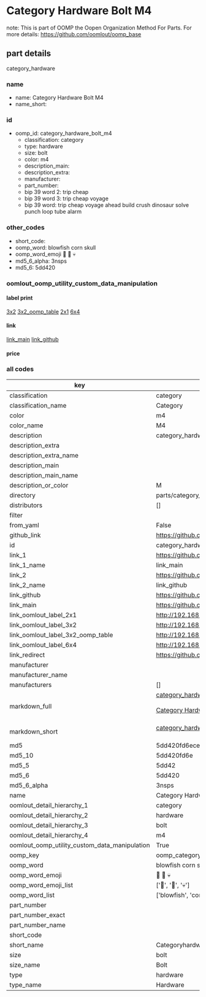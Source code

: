 # Category Hardware Bolt M4  

note: This is part of OOMP the Oopen Organization Method For Parts. For more details: https://github.com/oomlout/oomp_base

##  part details
  



category_hardware



### name
* name: Category Hardware Bolt M4
* name_short: 
### id
* oomp_id: category_hardware_bolt_m4
  * classification: category
  * type: hardware
  * size: bolt
  * color: m4
  * description_main: 
  * description_extra: 
  * manufacturer: 
  * part_number: 
  * bip 39 word 2: trip cheap
  * bip 39 word 3: trip cheap voyage
  * bip 39 word: trip cheap voyage ahead build crush dinosaur solve punch loop tube alarm

### other_codes
* short_code: 
* oomp_word: blowfish corn skull
* oomp_word_emoji :blowfish: :corn: :skull:
* md5_6_alpha: 3nsps
* md5_6: 5dd420






### oomlout_oomp_utility_custom_data_manipulation
#### label print
[3x2](http://192.168.1.245:1112/?label=oomp%203nsps)
[3x2_oomp_table](http://192.168.1.108:1112/?label=oomp%203nsps)
[2x1](http://192.168.1.242:1112/?label=oomp%203nsps)
[6x4](http://192.168.1.55:1112/?label=oomp%203nsps)    

#### link

[link_main](https://github.com/oomlout/oomlout_oomp_version_1_messy/tree/main/parts/category_hardware_bolt_m4) [link_github](https://github.com/oomlout/oomlout_oomp_version_1_messy/tree/main/parts/category_hardware_bolt_m4)                             

#### price







### all codes 
| key | value |  
| --- | --- |  
| classification | category |  
| classification_name | Category |  
| color | m4 |  
| color_name | M4 |  
| description | category_hardware |  
| description_extra |  |  
| description_extra_name |  |  
| description_main |  |  
| description_main_name |  |  
| description_or_color | M  |  
| directory | parts/category_hardware_bolt_m4 |  
| distributors | [] |  
| filter |  |  
| from_yaml | False |  
| github_link | https://github.com/oomlout/oomlout_oomp_part_src/tree/main/parts/category_hardware_bolt_m4 |  
| id | category_hardware_bolt_m4 |  
| link_1 | https://github.com/oomlout/oomlout_oomp_version_1_messy/tree/main/parts/category_hardware_bolt_m4 |  
| link_1_name | link_main |  
| link_2 | https://github.com/oomlout/oomlout_oomp_version_1_messy/tree/main/parts/category_hardware_bolt_m4 |  
| link_2_name | link_github |  
| link_github | https://github.com/oomlout/oomlout_oomp_version_1_messy/tree/main/parts/category_hardware_bolt_m4 |  
| link_main | https://github.com/oomlout/oomlout_oomp_version_1_messy/tree/main/parts/category_hardware_bolt_m4 |  
| link_oomlout_label_2x1 | http://192.168.1.242:1112/?label=oomp%203nsps |  
| link_oomlout_label_3x2 | http://192.168.1.245:1112/?label=oomp%203nsps |  
| link_oomlout_label_3x2_oomp_table | http://192.168.1.108:1112/?label=oomp%203nsps |  
| link_oomlout_label_6x4 | http://192.168.1.55:1112/?label=oomp%203nsps |  
| link_redirect | https://github.com/oomlout/oomlout_oomp_version_1_messy/tree/main/parts/category_hardware_bolt_m4 |  
| manufacturer |  |  
| manufacturer_name |  |  
| manufacturers | [] |  
| markdown_full | [category_hardware_bolt_m4](none)<br>[](none)<br>[Category Hardware Bolt M4](none)<br><br> |  
| markdown_short | [category_hardware_bolt_m4](none)<br><br> |  
| md5 | 5dd420fd6ecee7ccd40ee053ec09bf46 |  
| md5_10 | 5dd420fd6e |  
| md5_5 | 5dd42 |  
| md5_6 | 5dd420 |  
| md5_6_alpha | 3nsps |  
| name | Category Hardware Bolt M4 |  
| oomlout_detail_hierarchy_1 | category |  
| oomlout_detail_hierarchy_2 | hardware |  
| oomlout_detail_hierarchy_3 | bolt |  
| oomlout_detail_hierarchy_4 | m4 |  
| oomlout_oomp_utility_custom_data_manipulation | True |  
| oomp_key | oomp_category_hardware_bolt_m4 |  
| oomp_word | blowfish corn skull |  
| oomp_word_emoji | :blowfish: :corn: :skull: |  
| oomp_word_emoji_list | [':blowfish:', ':corn:', ':skull:'] |  
| oomp_word_list | ['blowfish', 'corn', 'skull'] |  
| part_number |  |  
| part_number_exact |  |  
| part_number_name |  |  
| short_code |  |  
| short_name | Categoryhardware |  
| size | bolt |  
| size_name | Bolt |  
| type | hardware |  
| type_name | Hardware |  
